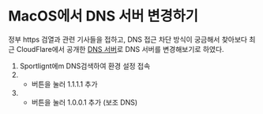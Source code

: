# MacOS에서 DNS 서버 변경하기
정부 https 검열과 관련 기사들을 접하고, DNS 접근 차단 방식이 궁금해서 찾아보다 최근  CloudFlare에서 공개한 [DNS 서버](1.1.1.1)로 DNS 서버를 변경해보기로 하였다.

1. Sportlignt에m DNS검색하여 환경 설정 접속
2. + 버튼을 눌러  1.1.1.1 추가
3. + 버튼을 눌러  1.0.0.1 추가 (보조 DNS)
